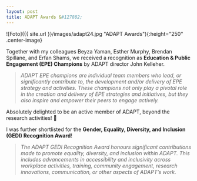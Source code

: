 ```yaml
---
layout: post
title: ADAPT Awards &#127882;
---
```


![Foto]({{ site.url }}/images/adapt24.jpg "ADAPT Awards"){:height="250" .center-image}

Together with my colleagues Beyza Yaman, Esther Murphy, Brendan Spillane, and Erfan Shams, we received a recognition as <strong>Education & Public Engagement (EPE) Champions</strong> by ADAPT director John Kelleher.

<blockquote><i>ADAPT EPE champions are individual team members who lead, or significantly contribute to, the development and/or delivery of EPE strategy and activities. These champions not only play a pivotal role in the creation and delivery of EPE strategies and initiatives, but they also inspire and empower their peers to engage actively.</i></blockquote>

Absolutely delighted to be an active member of ADAPT, beyond the research activities! &#127799;

I was further shortlisted for the <strong>Gender, Equality, Diversity, and Inclusion (GEDI) Recognition Award</strong>!

<blockquote><i>The ADAPT GEDI Recognition Award honours significant contributions made to promote equality, diversity, and inclusion within ADAPT. This includes advancements in accessibility and inclusivity across workplace activities, training, community engagement, research innovations, communication, or other aspects of ADAPT’s work.</i></blockquote>
